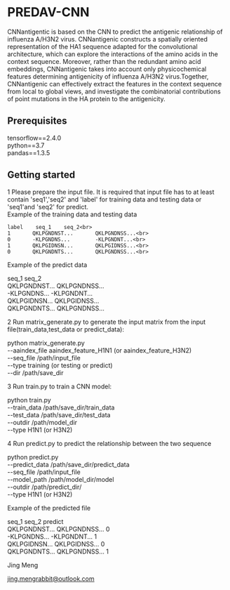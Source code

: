 # PREDAV-CNN

CNNantigentic is based on the CNN to predict the antigenic relationship of influenza A/H3N2 virus. CNNantigenic constructs a spatially oriented representation of the HA1 sequence adapted for the convolutional architecture, which can explore the interactions of the amino acids in the context sequence. Moreover, rather than the redundant amino acid embeddings, CNNantigenic takes into account only physicochemical features determining antigenicity of influenza A/H3N2 virus.Together, CNNantigenic can effectively extract the features in the context sequence from local to global views, and investigate the combinatorial contributions of point mutations in the HA protein to the antigenicity.

## Prerequisites

tensorflow==2.4.0<br>
python==3.7<br>
pandas==1.3.5<br>


## Getting started
1 Please prepare the input file. It is required that input file has to at least contain 'seq1','seq2' and 'label' for training data and testing data or 'seq1'and 'seq2' for predict.<br>
    Example of the training data and testing data

    label    seq_1    seq_2<br>
    1	    QKLPGNDNST...	    QKLPGNDNSS...<br>
    0	    -KLPGNDNS...	    -KLPGNDNT...<br>
    1	    QKLPGIDNSN...	    QKLPGIDNSS...<br>
    0	    QKLPGNDNTS...	    QKLPGNDNSS...<br>

Example of the predict data

seq_1	seq_2<br>
QKLPGNDNST...	QKLPGNDNSS...<br>
-KLPGNDNS...	-KLPGNDNT...<br>
QKLPGIDNSN...	QKLPGIDNSS...<br>
QKLPGNDNTS...	QKLPGNDNSS...<br>


2 Run matrix_generate.py to generate the input matrix from the input file(train_data,test_data or predict_data):

python matrix_generate.py <br>
--aaindex_file aaindex_feature_H1N1 (or aaindex_feature_H3N2)<br>
--seq_file /path/input_file<br>
--type training (or testing or predict)<br>
--dir /path/save_dir<br>


3 Run train.py to train a CNN model:

python train.py<br>
--train_data /path/save_dir/train_data<br>
--test_data /path/save_dir/test_data<br>
--outdir /path/model_dir<br>
--type H1N1 (or H3N2)<br>

4 Run predict.py to predict the relationship between the two sequence 

python predict.py<br>
--predict_data /path/save_dir/predict_data<br>
--seq_file /path/input_file<br>
--model_path /path/model_dir/model<br>
--outdir /path/predict_dir/<br>
--type H1N1 (or H3N2)<br>

Example of the predicted file

seq_1	seq_2	predict<br>
QKLPGNDNST...	QKLPGNDNSS...	0<br>
-KLPGNDNS...	-KLPGNDNT...	1<br>
QKLPGIDNSN...	QKLPGIDNSS...	0<br>
QKLPGNDNTS...	QKLPGNDNSS...	1<br>



Jing Meng<br>

jing.mengrabbit@outlook.com<br>
